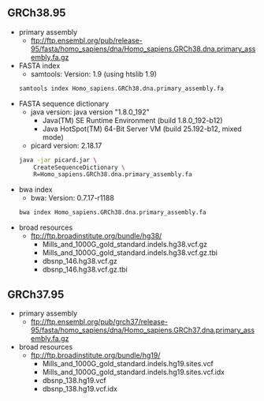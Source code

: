 ## GRCh38.95
* primary assembly
    * ftp://ftp.ensembl.org/pub/release-95/fasta/homo_sapiens/dna/Homo_sapiens.GRCh38.dna.primary_assembly.fa.gz
* FASTA index
    * samtools: Version: 1.9 (using htslib 1.9)
    ```bash
    samtools index Homo_sapiens.GRCh38.dna.primary_assembly.fa
    ```
* FASTA sequence dictionary
    * java version: java version "1.8.0_192"
        * Java(TM) SE Runtime Environment (build 1.8.0_192-b12)
        * Java HotSpot(TM) 64-Bit Server VM (build 25.192-b12, mixed mode)
    * picard version: 2.18.17
    ```bash
    java -jar picard.jar \
        CreateSequenceDictionary \
        R=Homo_sapiens.GRCh38.dna.primary_assembly.fa
    ```
* bwa index
    * bwa: Version: 0.7.17-r1188
    ```bash
    bwa index Homo_sapiens.GRCh38.dna.primary_assembly.fa
    ```
* broad resources
    * ftp://ftp.broadinstitute.org/bundle/hg38/
        * Mills_and_1000G_gold_standard.indels.hg38.vcf.gz
        * Mills_and_1000G_gold_standard.indels.hg38.vcf.gz.tbi
        * dbsnp_146.hg38.vcf.gz
        * dbsnp_146.hg38.vcf.gz.tbi
## GRCh37.95
* primary assembly
    * ftp://ftp.ensembl.org/pub/grch37/release-95/fasta/homo_sapiens/dna/Homo_sapiens.GRCh37.dna.primary_assembly.fa.gz
* broad resources
    * ftp://ftp.broadinstitute.org/bundle/hg19/
        * Mills_and_1000G_gold_standard.indels.hg19.sites.vcf
        * Mills_and_1000G_gold_standard.indels.hg19.sites.vcf.idx
        * dbsnp_138.hg19.vcf
        * dbsnp_138.hg19.vcf.idx